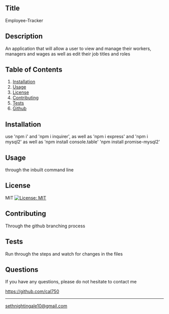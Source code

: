 ## Title
  Employee-Tracker
  
  ## Description 
  An application that will allow a user to view and manage their workers, managers and wages as well as edit their job titles and roles
    
  ## Table of Contents
  1. [Installation](#Installation)
  2. [Usage](#Usage)
  3. [License](#License)
  4. [Contributing](#Contributing)
  5. [Tests](#Tests)
  6. [Github](#Questions)
  
  ## Installation
  use 'npm i' and 'npm i inquirer', as well as 'npm i express' and 'npm i mysql2' as well as 'npm install console.table' 'npm install promise-mysql2'
  
  ## Usage
  through the inbuilt command line
  
  ## License
  MIT [![License: MIT](https://img.shields.io/badge/License-MIT-yellow.svg)](https://opensource.org/licenses/MIT)
  
  ## Contributing
  Through the github branching process
  
  ## Tests
  Run through the steps and watch for changes in the files
  
  ## Questions

  If you have any questions, please do not hesitate to
  contact me
  
  https://github.com/cal750
  - - -
  sethnightingale10@gmail.com
    
